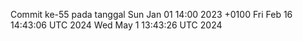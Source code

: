 Commit ke-55 pada tanggal Sun Jan 01 14:00 2023 +0100
Fri Feb 16 14:43:06 UTC 2024
Wed May  1 13:43:26 UTC 2024
